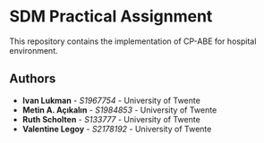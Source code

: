 # SDM Practical Assignment

This repository contains the implementation of CP-ABE for hospital environment.

## Authors

* **Ivan Lukman** - *S1967754* - University of Twente
* **Metin A. Açıkalın** - *S1984853* - University of Twente
* **Ruth Scholten** - *S133777* - University of Twente
* **Valentine Legoy** - *S2178192* - University of Twente
